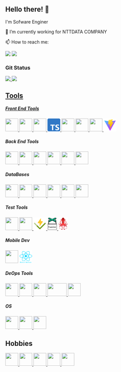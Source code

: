 ## Hello there! 👋

I'm Sofware Enginer

🗼 I’m currently working for NTTDATA COMPANY

📫 How to reach me:

<div>
<a href = "mailto:contato@joaogcarlosf@gmail.com"><img src="https://img.shields.io/badge/Gmail-D14836?style=for-the-badge&logo=gmail&logoColor=white" target="_blank"></a>
<a href="https://www.linkedin.com/in/joao-gabriel-carlos-franca-a8701017a/" target="_blank"><img src="https://img.shields.io/badge/-LinkedIn-%230077B5?style=for-the-badge&logo=linkedin&logoColor=white" target="_blank"></a>   
</div>

### Git Status

<div>
<a href="https://github.com/jgcarlosfranca">
<img height="180em" src="https://github-readme-stats.vercel.app/api/top-langs/?username=jgcarlosfranca&layout=compact&langs_count=7&theme=dracula"/>
<img height="180em" src="https://github-readme-stats.vercel.app/api?username=jgcarlosfranca&show_icons=true&theme=dracula&include_all_commits=true&count_private=true"/>
</div>

## Tools
##### Front End Tools
<div>
<a href="https://developer.mozilla.org/en-US/docs/Glossary/HTML5">
<img src="https://cdn.jsdelivr.net/gh/devicons/devicon/icons/css3/css3-original.svg" width="40" height="40" />
</a>
<a href="https://developer.mozilla.org/en-US/docs/Web/CSS">
<img src="https://cdn.jsdelivr.net/gh/devicons/devicon/icons/html5/html5-original.svg"  width="40" height="40" />
</a>
<a href="https://developer.mozilla.org/pt-BR/docs/Web/JavaScript">
<img src="https://cdn.jsdelivr.net/gh/devicons/devicon/icons/javascript/javascript-original.svg" width="40" height="40"/>
</a>
<a href="https://www.typescriptlang.org/">
<img src="./typescript.png" width="40" height="40"/>
</a>
<a href="https://getbootstrap.com/">
<img src="https://cdn.jsdelivr.net/gh/devicons/devicon/icons/bootstrap/bootstrap-original.svg" width="40" height="40"/>
</a>
<a href="https://pt-br.reactjs.org/">
<img src="https://cdn.jsdelivr.net/gh/devicons/devicon/icons/react/react-original.svg" width="40" height="40"/>
</a>
<a href="https://redux-toolkit.js.org/">
<img src="https://cdn.jsdelivr.net/gh/devicons/devicon/icons/redux/redux-original.svg" width="40" height="40"/>
</a>
<a href="https://vitejs.dev/">
<img src="./vite.svg" width="40" height="40"/>
</a>
</div>

##### Back End Tools
<div>
<a href="https://www.electronjs.org/"><img src="https://cdn.jsdelivr.net/gh/devicons/devicon/icons/electron/electron-original.svg" width="40" height="40"/>  </a>
<a href="https://expressjs.com/pt-br/">
<img src="https://cdn.jsdelivr.net/gh/devicons/devicon/icons/express/express-original.svg" width="40" height="40"/>
</a>
<a href="https://nodejs.org/en/">
<img src="https://cdn.jsdelivr.net/gh/devicons/devicon/icons/nodejs/nodejs-original.svg" width="40" height="40"/>
</a>
<a href="https://learn.microsoft.com/pt-br/cpp/c-language/?view=msvc-170">
<img src="https://cdn.jsdelivr.net/gh/devicons/devicon/icons/c/c-original.svg" width="40" height="40"/>
</a>
<a href="https://learn.microsoft.com/pt-br/cpp/cpp/?view=msvc-170">
<img src="https://cdn.jsdelivr.net/gh/devicons/devicon/icons/cplusplus/cplusplus-original.svg" width="40" height="40"/>
</a>
<a href="https://learn.microsoft.com/pt-br/dotnet/csharp/">
<img src="https://cdn.jsdelivr.net/gh/devicons/devicon/icons/csharp/csharp-original.svg" width="40" height="40"/>
</a>
</div>

##### DataBases
<div>
<a href="https://www.mongodb.com/">
<img src="https://cdn.jsdelivr.net/gh/devicons/devicon/icons/mongodb/mongodb-original.svg" width="40" height="40"/>
</a>
<a href="https://www.mysql.com/">
<img src="https://cdn.jsdelivr.net/gh/devicons/devicon/icons/mysql/mysql-original.svg" width="40" height="40"/>
</a>
<a href="https://mariadb.org/">
<img src="https://cdn.icon-icons.com/icons2/2107/PNG/512/file_type_mariadb_icon_130403.png" width="40" height="40"/>
</a>
<a href="https://www.oracle.com/br/database/">
<img src="https://cdn.jsdelivr.net/gh/devicons/devicon/icons/oracle/oracle-original.svg" width="40" height="40"/>
</a>
<a href="https://www.postgresql.org/">
<img src="https://cdn.jsdelivr.net/gh/devicons/devicon/icons/postgresql/postgresql-original.svg" width="40" height="40" />
</a>
<a href="https://www.sqlite.org/index.html">
<img src="https://cdn.jsdelivr.net/gh/devicons/devicon/icons/sqlite/sqlite-original.svg" width="40" height="40"/>
</a>
</div>

##### Test Tools
<div>
<a href="https://eslint.org/">
<img src="https://cdn.jsdelivr.net/gh/devicons/devicon/icons/eslint/eslint-original.svg" width="40" height="40"/>
</a>
<a href="https://jestjs.io/pt-BR/">
<img src="https://cdn.jsdelivr.net/gh/devicons/devicon/icons/jest/jest-plain.svg" width="40" height="40"/>
</a>
<a href="https://vitest.dev/">
<img src="./vitest.svg" width="40" height="40"/>
</a>
<a href="https://github.com/puppeteer/puppeteer/tree/main">
<img src="./puppeteer.png" width="30" height="40"/>
</a>
<a href="https://testing-library.com/docs/react-testing-library/intro/">
<img src="./testing-library.png" width="30" height="40"/>
</a>
</div>

##### Mobile Dev
<div>
<a href="https://developer.android.com/about?hl=pt"><img src="https://cdn.jsdelivr.net/gh/devicons/devicon/icons/androidstudio/androidstudio-original.svg" width="40" height="40" /></a>
<a href="https://reactnative.dev/">
<img src="./react-native-logo.png" width="40" height="40" /></a>
</div>

##### DeOps Tools
<div>
<a href="https://www.docker.com/">
<img src="https://cdn.jsdelivr.net/gh/devicons/devicon/icons/docker/docker-original.svg" width="40" height="40"/>
</a>
<a href="https://git-scm.com/">
<img src="https://cdn.jsdelivr.net/gh/devicons/devicon/icons/git/git-original.svg" width="40" height="40"/>
</a>
<a href="https://www.nginx.com/">
<img src="https://cdn.jsdelivr.net/gh/devicons/devicon/icons/nginx/nginx-original.svg" width="40" height="40"/>
</a>
<a href="https://www.putty.org/">
<img src="https://cdn.jsdelivr.net/gh/devicons/devicon/icons/putty/putty-original.svg" width="60" height="40"/>
</a>
<a href="https://www.atlassian.com/br/software/jira">
<img src="https://cdn.jsdelivr.net/gh/devicons/devicon/icons/jira/jira-original.svg" width="40" height="40"/>
</a>
</div>

##### OS
<div>
<a href="https://www.debian.org/index.pt.html">
<img src="https://cdn.jsdelivr.net/gh/devicons/devicon/icons/debian/debian-original.svg" width="40" height="40"/>
</a>
<a href="https://www.opensuse.org/">
<img src="https://cdn.jsdelivr.net/gh/devicons/devicon/icons/opensuse/opensuse-original-wordmark.svg" width="40" height="40"/>
</a>
<a href="https://ubuntu.com/">
<img src="https://cdn.jsdelivr.net/gh/devicons/devicon/icons/ubuntu/ubuntu-plain.svg" width="40" height="40"/>
</a>
</div>



## Hobbies

<div>
<a href="https://www.arduino.cc/">
<img src="https://cdn.jsdelivr.net/gh/devicons/devicon/icons/arduino/arduino-original.svg" width="40" height="40"/>
</a>
<a href="https://inkscape.org/pt-br/">
<img src="https://cdn.jsdelivr.net/gh/devicons/devicon/icons/inkscape/inkscape-original.svg" width="40" height="40"/>
</a>
<a href="https://www.latex-project.org/">
<img src="https://cdn.jsdelivr.net/gh/devicons/devicon/icons/latex/latex-original.svg" width="40" height="40"/>
</a>
<a href="https://www.mathworks.com/products/matlab/getting-started.html">
<img src="https://cdn.jsdelivr.net/gh/devicons/devicon/icons/matlab/matlab-original.svg" width="40" height="40"/>
</a>
<a href="https://www.raspberrypi.org/">
<img src="https://cdn.jsdelivr.net/gh/devicons/devicon/icons/raspberrypi/raspberrypi-original.svg" width="40" height="40"/>
</a>
</div>

